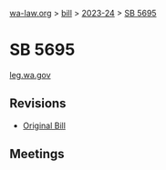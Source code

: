 [wa-law.org](/) > [bill](/bill/) > [2023-24](/bill/2023-24/) > [SB 5695](/bill/2023-24/sb/5695/)

# SB 5695
[leg.wa.gov](https://app.leg.wa.gov/billsummary?BillNumber=5695&Year=2023&Initiative=false)

## Revisions
* [Original Bill](1/)

## Meetings
